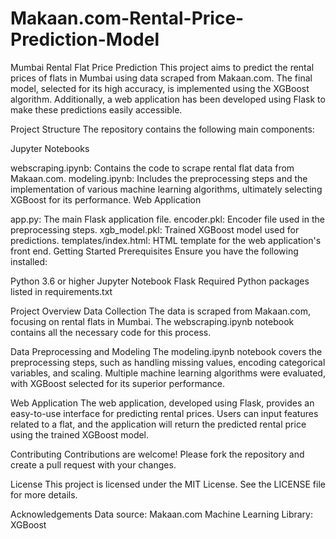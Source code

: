 # Makaan.com-Rental-Price-Prediction-Model
Mumbai Rental Flat Price Prediction
This project aims to predict the rental prices of flats in Mumbai using data scraped from Makaan.com. The final model, selected for its high accuracy, is implemented using the XGBoost algorithm. Additionally, a web application has been developed using Flask to make these predictions easily accessible.

Project Structure
The repository contains the following main components:

Jupyter Notebooks

webscraping.ipynb: Contains the code to scrape rental flat data from Makaan.com.
modeling.ipynb: Includes the preprocessing steps and the implementation of various machine learning algorithms, ultimately selecting XGBoost for its performance.
Web Application

app.py: The main Flask application file.
encoder.pkl: Encoder file used in the preprocessing steps.
xgb_model.pkl: Trained XGBoost model used for predictions.
templates/index.html: HTML template for the web application's front end.
Getting Started
Prerequisites
Ensure you have the following installed:

Python 3.6 or higher
Jupyter Notebook
Flask
Required Python packages listed in requirements.txt

Project Overview
Data Collection
The data is scraped from Makaan.com, focusing on rental flats in Mumbai. The webscraping.ipynb notebook contains all the necessary code for this process.

Data Preprocessing and Modeling
The modeling.ipynb notebook covers the preprocessing steps, such as handling missing values, encoding categorical variables, and scaling. Multiple machine learning algorithms were evaluated, with XGBoost selected for its superior performance.

Web Application
The web application, developed using Flask, provides an easy-to-use interface for predicting rental prices. Users can input features related to a flat, and the application will return the predicted rental price using the trained XGBoost model.

Contributing
Contributions are welcome! Please fork the repository and create a pull request with your changes.

License
This project is licensed under the MIT License. See the LICENSE file for more details.

Acknowledgements
Data source: Makaan.com
Machine Learning Library: XGBoost
